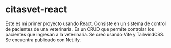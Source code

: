 # citasvet-react
Este es mi primer proyecto usando React. Consiste en un sistema de control de pacientes de una veterinaria. Es un CRUD que permite controlar los pacientes que ingresan a la veterinaria. Se creó usando Vite y TailwindCSS. Se encuentra publicado con Netlify.
